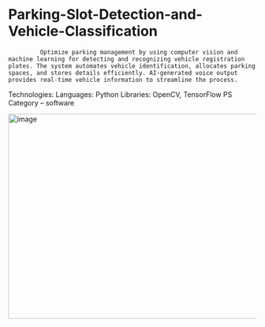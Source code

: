 # Parking-Slot-Detection-and-Vehicle-Classification
             Optimize parking management by using computer vision and machine learning for detecting and recognizing vehicle registration plates. The system automates vehicle identification, allocates parking spaces, and stores details efficiently. AI-generated voice output provides real-time vehicle information to streamline the process.

Technologies:
         Languages: Python
         Libraries: OpenCV, TensorFlow
         PS Category – software 

<img width="880" height="416" alt="image" src="https://github.com/user-attachments/assets/39d111ae-c403-44b1-a154-0b859abcfd7e" />

